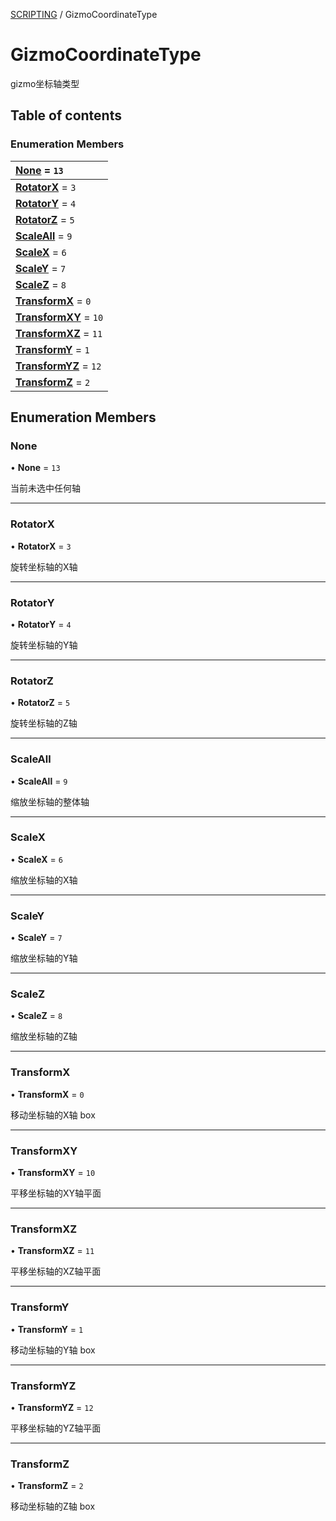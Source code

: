 [SCRIPTING](../groups/Core.SCRIPTING.md) / GizmoCoordinateType

# GizmoCoordinateType <Badge type="tip" text="Enumeration" /> <Score text="GizmoCoordinateType" />

<span class="content-big">

gizmo坐标轴类型

</span>

## Table of contents

### Enumeration Members <Score text="Enumeration" /> 
| **[None](mw.GizmoCoordinateType.md#none)** = ``13``  |
| :----- |
| **[RotatorX](mw.GizmoCoordinateType.md#rotatorx)** = ``3`` |
| **[RotatorY](mw.GizmoCoordinateType.md#rotatory)** = ``4`` |
| **[RotatorZ](mw.GizmoCoordinateType.md#rotatorz)** = ``5`` |
| **[ScaleAll](mw.GizmoCoordinateType.md#scaleall)** = ``9`` |
| **[ScaleX](mw.GizmoCoordinateType.md#scalex)** = ``6`` |
| **[ScaleY](mw.GizmoCoordinateType.md#scaley)** = ``7`` |
| **[ScaleZ](mw.GizmoCoordinateType.md#scalez)** = ``8`` |
| **[TransformX](mw.GizmoCoordinateType.md#transformx)** = ``0`` |
| **[TransformXY](mw.GizmoCoordinateType.md#transformxy)** = ``10`` |
| **[TransformXZ](mw.GizmoCoordinateType.md#transformxz)** = ``11`` |
| **[TransformY](mw.GizmoCoordinateType.md#transformy)** = ``1`` |
| **[TransformYZ](mw.GizmoCoordinateType.md#transformyz)** = ``12`` |
| **[TransformZ](mw.GizmoCoordinateType.md#transformz)** = ``2`` |

## Enumeration Members

### None <Score text="None" /> 

• **None** = ``13``

当前未选中任何轴

___

### RotatorX <Score text="RotatorX" /> 

• **RotatorX** = ``3``

旋转坐标轴的X轴

___

### RotatorY <Score text="RotatorY" /> 

• **RotatorY** = ``4``

旋转坐标轴的Y轴

___

### RotatorZ <Score text="RotatorZ" /> 

• **RotatorZ** = ``5``

旋转坐标轴的Z轴

___

### ScaleAll <Score text="ScaleAll" /> 

• **ScaleAll** = ``9``

缩放坐标轴的整体轴

___

### ScaleX <Score text="ScaleX" /> 

• **ScaleX** = ``6``

缩放坐标轴的X轴

___

### ScaleY <Score text="ScaleY" /> 

• **ScaleY** = ``7``

缩放坐标轴的Y轴

___

### ScaleZ <Score text="ScaleZ" /> 

• **ScaleZ** = ``8``

缩放坐标轴的Z轴

___

### TransformX <Score text="TransformX" /> 

• **TransformX** = ``0``

移动坐标轴的X轴 box

___

### TransformXY <Score text="TransformXY" /> 

• **TransformXY** = ``10``

平移坐标轴的XY轴平面

___

### TransformXZ <Score text="TransformXZ" /> 

• **TransformXZ** = ``11``

平移坐标轴的XZ轴平面

___

### TransformY <Score text="TransformY" /> 

• **TransformY** = ``1``

移动坐标轴的Y轴 box

___

### TransformYZ <Score text="TransformYZ" /> 

• **TransformYZ** = ``12``

平移坐标轴的YZ轴平面

___

### TransformZ <Score text="TransformZ" /> 

• **TransformZ** = ``2``

移动坐标轴的Z轴 box
